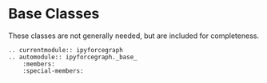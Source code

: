 # Base Classes

These classes are not generally needed, but are included for completeness.

```{eval-rst}
.. currentmodule:: ipyforcegraph
.. automodule:: ipyforcegraph._base_
    :members:
    :special-members:
```
